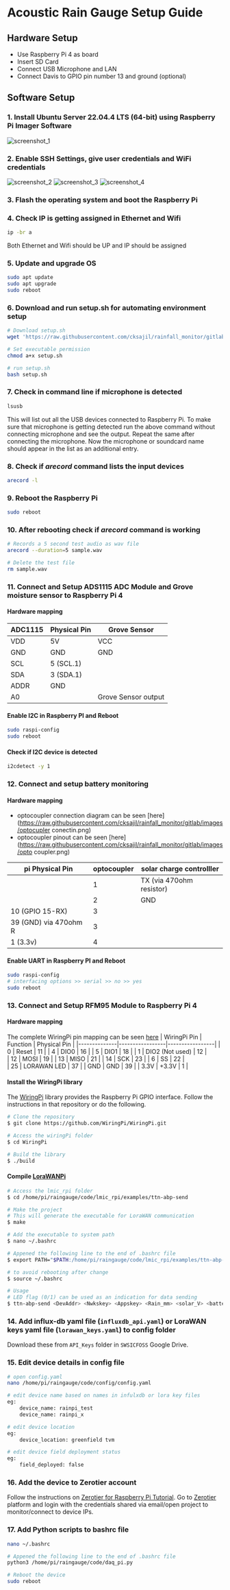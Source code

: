 # Acoustic Rain Gauge Setup Guide

## Hardware Setup
- Use Raspberry Pi 4 as board 
- Insert SD Card
- Connect USB Microphone and LAN
- Connect Davis to GPIO pin number 13 and ground (optional)

## Software Setup
### 1. Install Ubuntu Server 22.04.4 LTS (64-bit) using **Raspberry Pi Imager** Software
![screenshot_1](../images/screenshot_1.png)

### 2. Enable SSH Settings, give user credentials and WiFi credentials
![screenshot_2](../images/screenshot_2.png)
![screenshot_3](../images/screenshot_3.png)
![screenshot_4](../images/screenshot_4.png)

### 3. Flash the operating system and boot the Raspberry Pi

### 4. Check IP is getting assigned in Ethernet and Wifi

```bash
ip -br a
```
Both Ethernet and Wifi should be UP and IP should be assigned

### 5. Update and upgrade OS

```bash
sudo apt update
sudo apt upgrade
sudo reboot
```

### 6. Download and run setup.sh for automating environment setup

```bash
# Download setup.sh
wget 'https://raw.githubusercontent.com/cksajil/rainfall_monitor/gitlab/setup.sh'

# Set executable permission
chmod a+x setup.sh

# run setup.sh
bash setup.sh
```

### 7. Check in command line if microphone is detected
```bash
lsusb
```
This will list out all the USB devices connected to Raspberry Pi. To make sure that microphone is getting detected run the above command without connecting microphone and see the output. Repeat the same after connecting the microphone. Now the microphone or soundcard name should appear in the list as an additional entry.

### 8. Check if $arecord$ command lists the input devices
```bash
arecord -l
```

### 9. Reboot the Raspberry Pi
```bash
sudo reboot
```

### 10. After rebooting check if $arecord$ command is working
```bash
# Records a 5 second test audio as wav file
arecord --duration=5 sample.wav

# Delete the test file
rm sample.wav
```
### 11. Connect and Setup ADS1115 ADC Module and Grove moisture sensor to Raspberry Pi 4
#### Hardware mapping 

| ADC1115 | Physical Pin                 | Grove Sensor        |
|---------|------------------------------|---------------------|
| VDD     | 5V                           | VCC                 |
| GND     | GND                          | GND                 |
| SCL     | 5 (SCL.1)                    |                     |    
| SDA     | 3 (SDA.1)                    |                     |
| ADDR    | GND                          |                     |    
| A0      |                              | Grove Sensor output |

####  Enable I2C in Raspberry PI and Reboot
```bash
sudo raspi-config
sudo reboot
```
####  Check if I2C device is detected
```bash
i2cdetect -y 1
```
### 12. Connect and setup battery monitoring
#### Hardware mapping

* optocoupler connection diagram can be seen [here](https://raw.githubusercontent.com/cksajil/rainfall_monitor/gitlab/images/optocupler conectin.png)
* optocoupler pinout can be seen [here](https://raw.githubusercontent.com/cksajil/rainfall_monitor/gitlab/images/opto coupler.png)

| pi Physical Pin       | optocoupler | solar charge controlller |
|-----------------------|-------------|--------------------------|
|                       | 1           | TX (via 470ohm resistor) |
|                       | 2           | GND                      |
| 10 (GPIO 15-RX)       | 3           |                          |
| 39 (GND) via 470ohm R | 3           |                          |
| 1 (3.3v)              | 4           |                          |

####  Enable UART in Raspberry PI and Reboot
```bash
sudo raspi-config
# interfacing options >> serial >> no >> yes
sudo reboot
```   
### 13. Connect and Setup RFM95 Module to Raspberry Pi 4
#### Hardware mapping 

The complete WiringPi pin mapping can be seen [here](https://raw.githubusercontent.com/cksajil/rainfall_monitor/gitlab/lmic_rpi/raspberry_pi_wiring_gpio_pins.png) 
| WiringPi Pin | Function        | Physical Pin    |
|--------------|-----------------|-----------------|
| 0            | Reset           | 11              |
| 4            | DIO0            | 16              |
| 5            | DIO1            | 18              |
| 1            | DIO2 (Not used) | 12              |      
| 12           | MOSI            | 19              |
| 13           | MISO            | 21              |
| 14           | SCK             | 23              |
| 6            | SS              | 22              |     
| 25           | LORAWAN LED     | 37              |
| GND          | GND             | 39              |
| 3.3V         | +3.3V           | 1               |

#### Install the WiringPi library 

The [WiringPi](https://github.com/WiringPi/WiringPi) library provides the Raspberry Pi GPIO interface. Follow the instructions in that repository or do the following.

```bash
# Clone the repository 
$ git clone https://github.com/WiringPi/WiringPi.git 

# Access the wiringPi folder 
$ cd WiringPi 

# Build the library
$ ./build 
```

#### Compile [LoraWANPi](https://github.com/lucasmaziero/lmic-rpi-fox.git) 

```bash
# Access the lmic_rpi folder 
$ cd /home/pi/raingauge/code/lmic_rpi/examples/ttn-abp-send 

# Make the project 
# This will generate the executable for LoraWAN communication
$ make 

# Add the executable to system path
$ nano ~/.bashrc

# Appened the following line to the end of .bashrc file 
$ export PATH="$PATH:/home/pi/raingauge/code/lmic_rpi/examples/ttn-abp-send"

# to avoid rebooting after change
$ source ~/.bashrc

# Usage
# LED flag (0/1) can be used as an indication for data sending
$ ttn-abp-send <DevAddr> <Nwkskey> <Appskey> <Rain_mm> <solar_V> <battery_V> <solar_I> <battery_I> <LED_FLAG>
```

### 14. Add influx-db yaml file (`influxdb_api.yaml`) or LoraWAN keys yaml file (`lorawan_keys.yaml`) to config folder
Download these from `API_Keys` folder in `SWSICFOSS`  Google Drive. 

### 15. Edit device details in config file
```bash
# open config.yaml
nano /home/pi/raingauge/code/config/config.yaml

# edit device name based on names in infulxdb or lora key files
eg: 
    device_name: rainpi_test
    device_name: rainpi_x

# edit device location
eg: 
    device_location: greenfield tvm 

# edit device field deployment status
eg:
    field_deployed: false
```
### 16. Add the device to Zerotier account

Follow the instructions on [Zerotier for Raspberry Pi Tutorial](https://pimylifeup.com/raspberry-pi-zerotier/). Go to  [Zerotier](https://my.zerotier.com/) platform and login with the credentials shared via email/open project to monitor/connect to device IPs.

### 17. Add Python scripts to bashrc file  

```bash
nano ~/.bashrc

# Appened the following line to the end of .bashrc file 
python3 /home/pi/raingauge/code/daq_pi.py

# Reboot the device
sudo reboot
```


